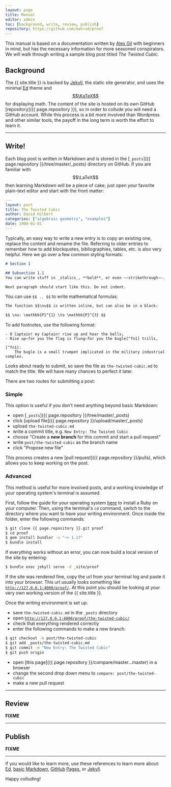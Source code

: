 ```yaml
---
layout: page
title: Manual
editor: admin
toc: [background, write, review, publish]
repository: https://github.com/mahrud/proof
---
```


This manual is based on a documentation written by [Alex Gil](http://laic.columbia.edu/author/2728293031/) with beginners in mind, but has the necessary information for more seasoned conspirators. We will walk through writing a sample blog post titled *The Twisted Cubic*.

## Background

The {{ site.title }} is backed by [Jekyll](https://jekyllrb.com/), the static site generator, and uses the minimal [Ed](https://github.com/minicomp/ed) theme and [$$\KaTeX$$](https://katex.org) for displaying math. The content of the site is hosted on its own GitHub [repository]({{ page.repository }}), so in order to collude you will need a GitHub account. While this process is a bit more involved than Wordpress and other similar tools, the payoff in the long term is worth the effort to learn it.

---

## Write!

Each blog post is written in Markdown and is stored in the [`_posts`]({{ page.repository }}/tree/master/_posts) directory on GitHub. If you are familiar with $$\LaTeX$$ then learning Markdown will be a piece of cake; just open your favorite plain-text editor and start with the front matter:

~~~ yaml
---
layout: post
title: The Twisted Cubic
author: David Hilbert
categories: ["algebraic geometry", "examples"]
date: 1900-01-01
---
~~~

Typically, an easy way to write a new entry is to copy an existing one, replace the content and rename the file. Referring to older entries to remember how to add blockquotes, bibliographies, tables, etc. is also very helpful. Here we go over a few common styling formats:

~~~ markdown
# Section 1

## Subsection 1.1
You can write stuff in _italics_, **bold**, or even ~~strikethrough~~.

Next paragraph should start like this. Do not indent.
~~~

You can use `$$ .. $$` to write mathematical formulas:

~~~ markdown
The function $$\nu$$ is written inline, but can also be in a block:

$$ \nu: \mathbb{P}^{1} \to \mathbb{P}^{3} $$
~~~

To add footnotes, use the following format:

~~~
- O Captain! my Captain! rise up and hear the bells;
- Rise up—for you the flag is flung—for you the bugle[^fn1] trills,

[^fn1]:
	The bugle is a small trumpet implicated in the military industrial complex.
~~~

Looks about ready to submit, so save the file as `the-twisted-cubic.md` to match the title. We will have many chances to perfect it later.

There are two routes for submitting a post:

### Simple

This option is useful if you don't need anything beyond basic Markdown:
- open [`_posts`]({{ page.repository }}/tree/master/_posts)
- click [upload file]({{ page.repository }}/upload/master/_posts)
- upload `the-twisted-cubic.md`
- write a commit title, e.g. `New Entry: The Twisted Cubic`
- choose "Create a **new branch** for this commit and start a pull request"
- write `post/the-twisted-cubic` as the branch name
- click "Propose new file"

This process creates a new [pull request]({{ page.repository }}/pulls), which allows you to keep working on the post.

### Advanced

This method is useful for more involved posts, and a working knowledge of your operating system's terminal is assumed.

First, follow the guide for your operating system [here](https://jekyllrb.com/docs/installation/) to install a Ruby on your computer. Then, using the terminal's `cd` command, switch to the directory where you want to have your writing environment. Once inside the folder, enter the following commands:

~~~ bash
$ git clone {{ page.repository }}.git proof
$ cd proof
$ gem install bundler -v "~> 1.17"
$ bundle install
~~~

If everything works without an error, you can now build a local version of the site by entering:

~~~ bash
$ bundle exec jekyll serve -d _site/proof
~~~

If the site was rendered fine, copy the url from your terminal log and paste it into your browser. This url usually looks something like [`http://127.0.0.1:4000/proof/`](http://127.0.0.1:4000/proof/). At this point you should be looking at your very own working version of the {{ site.title }}.

Once the writing environment is set up:
- save `the-twisted-cubic.md` in the `_posts` directory
- open [`http://127.0.0.1:4000/proof/the-twisted-cubic/`](http://127.0.0.1:4000/proof/the-twisted-cubic/)
- check that everything rendered correctly
- enter the following commands to make a new branch:
~~~ bash
$ git checkout -b post/the-twisted-cubic
$ git add _posts/the-twisted-cubic.md
$ git commit -m "New Entry: The Twisted Cubic"
$ git push origin
~~~
- open [this page]({{ page.repository }}/compare/master...master) in a browser
- change the second drop down menu to `compare: post/the-twisted-cubic`
- make a new pull request

---

## Review

**FIXME**

---

## Publish

**FIXME**

---

If you would like to learn more, use these references to learn more about:
[Ed](https://minicomp.github.io/ed/documentation/),
[basic](https://guides.github.com/features/mastering-markdown/)
[Markdown](https://programminghistorian.org/en/lessons/sustainable-authorship-in-plain-text-using-pandoc-and-markdown),
[GitHub](https://guides.github.com/introduction/flow/) 
[Pages](https://guides.github.com/features/pages/), 
or [Jekyll](https://programminghistorian.org/en/lessons/building-static-sites-with-jekyll-github-pages).

Happy colluding!
